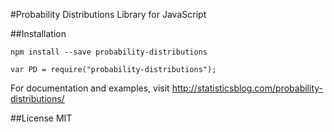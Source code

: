 #Probability Distributions Library for JavaScript

##Installation

`npm install --save probability-distributions`


`var PD = require("probability-distributions");`

For documentation and examples, visit http://statisticsblog.com/probability-distributions/


##License
MIT
